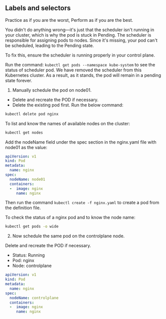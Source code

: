 
## Labels and selectors

Practice as if you are the worst, Perform as if you are the best.

You didn't do anything wrong—it's just that the scheduler isn't running in your cluster, which is why the pod is stuck in Pending. The scheduler is responsible for assigning pods to nodes. Since it's missing, your pod can't be scheduled, leading to the Pending state.

To fix this, ensure the scheduler is running properly in your control plane.

Run the command: ``` kubectl get pods --namespace kube-system ``` to see the status of scheduler pod. We have removed the scheduler from this Kubernetes cluster. As a result, as it stands, the pod will remain in a pending state forever.

1. Manually schedule the pod on node01.

- Delete and recreate the POD if necessary.
- Delete the existing pod first. Run the below command:

```bash 
kubectl delete pod nginx
```
To list and know the names of available nodes on the cluster:

```bash
kubectl get nodes
```
Add the nodeName field under the spec section in the nginx.yaml file with node01 as the value:

```yaml
apiVersion: v1
kind: Pod
metadata:
  name: nginx
spec:
  nodeName: node01
  containers:
  -  image: nginx
     name: nginx
```

Then run the command ``` kubectl create -f nginx.yaml ``` to create a pod from the definition file.

To check the status of a nginx pod and to know the node name: 

```bash
kubectl get pods -o wide
```

2. Now schedule the same pod on the controlplane node.

Delete and recreate the POD if necessary.

- Status: Running
- Pod: nginx
- Node: controlplane

```yaml
apiVersion: v1
kind: Pod
metadata:
  name: nginx
spec:
  nodeName: controlplane
  containers:
  -  image: nginx
     name: nginx
```
     